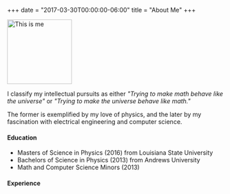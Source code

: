 +++
date = "2017-03-30T00:00:00-06:00"
title = "About Me"
+++

<img classs="lab-image" width="150px" src="/img/me.jpg" alt="This is me" /> 

I classify  my intellectual pursuits as either *"Trying to make math behave like the universe"* or *"Trying to make the universe behave like math."* 

The former is exemplified by my love of physics, and the later by my fascination with electrical engineering  and computer science.  



#### Education

* Masters of Science in Physics (2016) from Louisiana State University
* Bachelors of Science in Physics (2013) from Andrews University
* Math and Computer Science Minors (2013)

#### Experience




